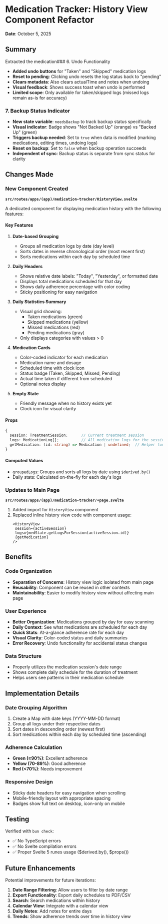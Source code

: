 # Medication Tracker: History View Component Refactor

**Date**: October 5, 2025

## Summary

Extracted the medication### 6. Undo Functionality

- **Added undo buttons** for "Taken" and "Skipped" medication logs
- **Reset to pending**: Clicking undo resets the log status back to "pending"
- **Clears metadata**: Also clears actualTime and notes when undoing
- **Visual feedback**: Shows success toast when undo is performed
- **Limited scope**: Only available for taken/skipped logs (missed logs remain as-is for accuracy)

### 7. Backup Status Indicator

- **New state variable**: `needsBackup` to track backup status specifically
- **Visual indicator**: Badge shows "Not Backed Up" (orange) vs "Backed Up" (green)
- **Triggers backup needed**: Set to `true` when data is modified (marking medications, editing times, undoing logs)
- **Reset on backup**: Set to `false` when backup operation succeeds
- **Independent of sync**: Backup status is separate from sync status for clarity

## Changes Made

### New Component Created

**`src/routes/apps/(app)/medication-tracker/HistoryView.svelte`**

A dedicated component for displaying medication history with the following features:

#### Key Features

1. **Date-based Grouping**

   - Groups all medication logs by date (day level)
   - Sorts dates in reverse chronological order (most recent first)
   - Sorts medications within each day by scheduled time

2. **Daily Headers**

   - Shows relative date labels: "Today", "Yesterday", or formatted date
   - Displays total medications scheduled for that day
   - Shows daily adherence percentage with color coding
   - Sticky positioning for easy navigation

3. **Daily Statistics Summary**

   - Visual grid showing:
     - Taken medications (green)
     - Skipped medications (yellow)
     - Missed medications (red)
     - Pending medications (gray)
   - Only displays categories with values > 0

4. **Medication Cards**

   - Color-coded indicator for each medication
   - Medication name and dosage
   - Scheduled time with clock icon
   - Status badge (Taken, Skipped, Missed, Pending)
   - Actual time taken if different from scheduled
   - Optional notes display

5. **Empty State**
   - Friendly message when no history exists yet
   - Clock icon for visual clarity

#### Props

```typescript
{
  session: TreatmentSession;      // Current treatment session
  logs: MedicationLog[];          // All medication logs for the session
  getMedication: (id: string) => Medication | undefined;  // Helper function
}
```

#### Computed Values

- `groupedLogs`: Groups and sorts all logs by date using `$derived.by()`
- Daily stats: Calculated on-the-fly for each day's logs

### Updates to Main Page

**`src/routes/apps/(app)/medication-tracker/+page.svelte`**

1. Added import for `HistoryView` component
2. Replaced inline history view code with component usage:
   ```svelte
   <HistoryView
   	session={activeSession}
   	logs={medState.getLogsForSession(activeSession.id)}
   	{getMedication}
   />
   ```

## Benefits

### Code Organization

- **Separation of Concerns**: History view logic isolated from main page
- **Reusability**: Component can be reused in other contexts
- **Maintainability**: Easier to modify history view without affecting main page

### User Experience

- **Better Organization**: Medications grouped by day for easy scanning
- **Daily Context**: See what medications are scheduled for each day
- **Quick Stats**: At-a-glance adherence rate for each day
- **Visual Clarity**: Color-coded status and daily summaries
- **Error Recovery**: Undo functionality for accidental status changes

### Data Structure

- Properly utilizes the medication session's date range
- Shows complete daily schedule for the duration of treatment
- Helps users see patterns in their medication schedule

## Implementation Details

### Date Grouping Algorithm

1. Create a Map with date keys (YYYY-MM-DD format)
2. Group all logs under their respective dates
3. Sort dates in descending order (newest first)
4. Sort medications within each day by scheduled time (ascending)

### Adherence Calculation

- **Green (≥90%)**: Excellent adherence
- **Yellow (70-89%)**: Good adherence
- **Red (<70%)**: Needs improvement

### Responsive Design

- Sticky date headers for easy navigation when scrolling
- Mobile-friendly layout with appropriate spacing
- Badges show full text on desktop, icon-only on mobile

## Testing

Verified with `bun check`:

- ✅ No TypeScript errors
- ✅ No Svelte compilation errors
- ✅ Proper Svelte 5 runes usage ($derived.by(), $props())

## Future Enhancements

Potential improvements for future iterations:

1. **Date Range Filtering**: Allow users to filter by date range
2. **Export Functionality**: Export daily schedules to PDF/CSV
3. **Search**: Search medications within history
4. **Calendar View**: Integrate with a calendar view
5. **Daily Notes**: Add notes for entire days
6. **Trends**: Show adherence trends over time in history view
